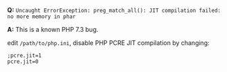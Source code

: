 **Q:** `Uncaught ErrorException: preg_match_all(): JIT compilation failed: no more memory in phar`

**A:** This is a known PHP 7.3 bug.

edit `/path/to/php.ini`, disable PHP PCRE JIT compilation by changing:

```config
;pcre.jit=1
pcre.jit=0
```
